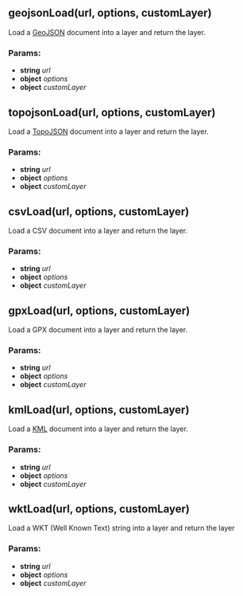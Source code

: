 

<!-- Start index.js -->

## geojsonLoad(url, options, customLayer)

Load a [GeoJSON](http://geojson.org/) document into a layer and return the layer.

### Params: 

* **string** *url* 
* **object** *options* 
* **object** *customLayer* 

## topojsonLoad(url, options, customLayer)

Load a [TopoJSON](https://github.com/mbostock/topojson) document into a layer and return the layer.

### Params: 

* **string** *url* 
* **object** *options* 
* **object** *customLayer* 

## csvLoad(url, options, customLayer)

Load a CSV document into a layer and return the layer.

### Params: 

* **string** *url* 
* **object** *options* 
* **object** *customLayer* 

## gpxLoad(url, options, customLayer)

Load a GPX document into a layer and return the layer.

### Params: 

* **string** *url* 
* **object** *options* 
* **object** *customLayer* 

## kmlLoad(url, options, customLayer)

Load a [KML](https://developers.google.com/kml/documentation/) document into a layer and return the layer.

### Params: 

* **string** *url* 
* **object** *options* 
* **object** *customLayer* 

## wktLoad(url, options, customLayer)

Load a WKT (Well Known Text) string into a layer and return the layer

### Params: 

* **string** *url* 
* **object** *options* 
* **object** *customLayer* 

<!-- End index.js -->

